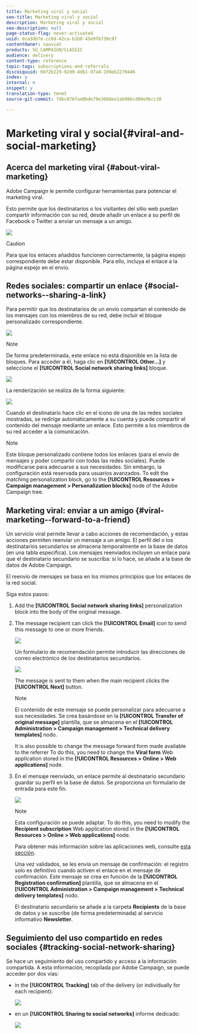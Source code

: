 ```yaml
---
title: Marketing viral y social
seo-title: Marketing viral y social
description: Marketing viral y social
seo-description: null
page-status-flag: never-activated
uuid: dca3db7e-cc8d-42ca-b1b8-45e9fb739c97
contentOwner: sauviat
products: SG_CAMPAIGN/CLASSIC
audience: delivery
content-type: reference
topic-tags: subscriptions-and-referrals
discoiquuid: 66f2b229-92d9-4db1-97a4-2d9eb2270446
index: y
internal: n
snippet: y
translation-type: tm+mt
source-git-commit: 7dbc876fae0bde78e3088ee1ab986cd09e9bcc38

---
```



# Marketing viral y social{#viral-and-social-marketing}

## Acerca del marketing viral {#about-viral-marketing}

Adobe Campaign le permite configurar herramientas para potenciar el marketing viral.

Esto permite que los destinatarios o los visitantes del sitio web puedan compartir información con su red, desde añadir un enlace a su perfil de Facebook o Twitter a enviar un mensaje a un amigo.

![](assets/s_ncs_user_viral_icons.png)

>[!CAUTION]
>
>Para que los enlaces añadidos funcionen correctamente, la página espejo correspondiente debe estar disponible. Para ello, incluya el enlace a la página espejo en el envío.

## Redes sociales: compartir un enlace {#social-networks--sharing-a-link}

Para permitir que los destinatarios de un envío compartan el contenido de los mensajes con los miembros de su red, debe incluir el bloque personalizado correspondiente.

![](assets/s_ncs_user_viral_add_link.png)

>[!NOTE]
>
>De forma predeterminada, este enlace no está disponible en la lista de bloques. Para acceder a él, haga clic en **[!UICONTROL Other...]** y seleccione el **[!UICONTROL Social network sharing links]** bloque.

![](assets/s_ncs_user_viral_add_link_via_others.png)

La renderización se realiza de la forma siguiente:

![](assets/s_ncs_user_viral_add_link_rendering.png)

Cuando el destinatario hace clic en el icono de una de las redes sociales mostradas, se redirige automáticamente a su cuenta y puede compartir el contenido del mensaje mediante un enlace. Esto permite a los miembros de su red acceder a la comunicación.

>[!NOTE]
>
>Este bloque personalizado contiene todos los enlaces (para el envío de mensajes y poder compartir con todas las redes sociales). Puede modificarse para adecuarse a sus necesidades. Sin embargo, la configuración está reservada para usuarios avanzados. To edit the matching personalization block, go to the **[!UICONTROL Resources > Campaign management > Personalization blocks]** node of the Adobe Campaign tree.

## Marketing viral: enviar a un amigo {#viral-marketing--forward-to-a-friend}

Un servicio viral permite llevar a cabo acciones de recomendación, y estas acciones permiten reenviar un mensaje a un amigo. El perfil del o los destinatarios secundarios se almacena temporalmente en la base de datos (en una tabla específica). Los mensajes reenviados incluyen un enlace para que el destinatario secundario se suscriba: si lo hace, se añade a la base de datos de Adobe Campaign.

El reenvío de mensajes se basa en los mismos principios que los enlaces de la red social.

Siga estos pasos:

1. Add the **[!UICONTROL Social network sharing links]** personalization block into the body of the original message.
1. The message recipient can click the **[!UICONTROL Email]** icon to send this message to one or more friends.

   ![](assets/s_ncs_user_viral_email_link.png)

   Un formulario de recomendación permite introducir las direcciones de correo electrónico de los destinatarios secundarios.

   ![](assets/s_ncs_user_viral_email_msg.png)

   The message is sent to them when the main recipient clicks the **[!UICONTROL Next]** button.

   >[!NOTE]
   >
   >El contenido de este mensaje se puede personalizar para adecuarse a sus necesidades. Se crea basándose en la **[!UICONTROL Transfer of original message]** plantilla, que se almacena en el **[!UICONTROL Administration > Campaign management > Technical delivery templates]** nodo.
   >
   >It is also possible to change the message forward form made available to the referrer To do this, you need to change the **Viral form** Web application stored in the **[!UICONTROL Resources > Online > Web applications]** node.

1. En el mensaje reenviado, un enlace permite al destinatario secundario guardar su perfil en la base de datos. Se proporciona un formulario de entrada para este fin.

   ![](assets/s_ncs_user_viral_create_account_form.png)

   >[!NOTE]
   >
   >Esta configuración se puede adaptar. To do this, you need to modify the **Recipient subscription** Web application stored in the **[!UICONTROL Resources > Online > Web applications]** node.
   >
   >Para obtener más información sobre las aplicaciones web, consulte [esta sección](../../web/using/about-web-applications.md).

   Una vez validados, se les envía un mensaje de confirmación: el registro solo es definitivo cuando activen el enlace en el mensaje de confirmación. Este mensaje se crea en función de la **[!UICONTROL Registration confirmation]** plantilla, que se almacena en el **[!UICONTROL Administration > Campaign management > Technical delivery templates]** nodo.

   El destinatario secundario se añade a la carpeta **Recipients** de la base de datos y se suscribe (de forma predeterminada) al servicio informativo **Newsletter**.

## Seguimiento del uso compartido en redes sociales {#tracking-social-network-sharing}

Se hace un seguimiento del uso compartido y acceso a la información compartida. A esta información, recopilada por Adobe Campaign, se puede acceder por dos vías:

* in the **[!UICONTROL Tracking]** tab of the delivery (or individually for each recipient):

   ![](assets/s_ncs_user_network_del_tracking_tab.png)

* en un **[!UICONTROL Sharing to social networks]** informe dedicado:

   ![](assets/s_ncs_user_viral_report.png)

